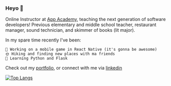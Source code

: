### Heyo 👋

Online Instructor at [App Academy](https://www.appacademy.io/), teaching the next generation of software developers! Previous elementary and middle school teacher, restaurant manager, sound technician, and skimmer of books (lit major).

In my spare time recently I've been:

```
🎯 Working on a mobile game in React Native (it's gonna be awesome)
🌞 Hiking and finding new places with ma friends
🐍 Learning Python and Flask
```

Check out my [portfolio](https://www.ahrampy.com), or connect with me via [linkedin](https://www.linkedin.com/in/adrian-rampy-1b8924198/)

[![Top Langs](https://github-readme-stats.vercel.app/api/top-langs/?username=ahrampy&langs_count=8&layout=compact)](https://github.com/anuraghazra/github-readme-stats)
